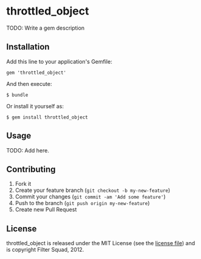 # throttled_object

TODO: Write a gem description

## Installation

Add this line to your application's Gemfile:

    gem 'throttled_object'

And then execute:

    $ bundle

Or install it yourself as:

    $ gem install throttled_object

## Usage

TODO: Add here.

## Contributing

1. Fork it
2. Create your feature branch (`git checkout -b my-new-feature`)
3. Commit your changes (`git commit -am 'Add some feature'`)
4. Push to the branch (`git push origin my-new-feature`)
5. Create new Pull Request

## License

throttled_object is released under the MIT License (see the [license file](https://github.com/filtersquad/throttled_object/blob/master/LICENSE)) and is copyright Filter Squad, 2012.